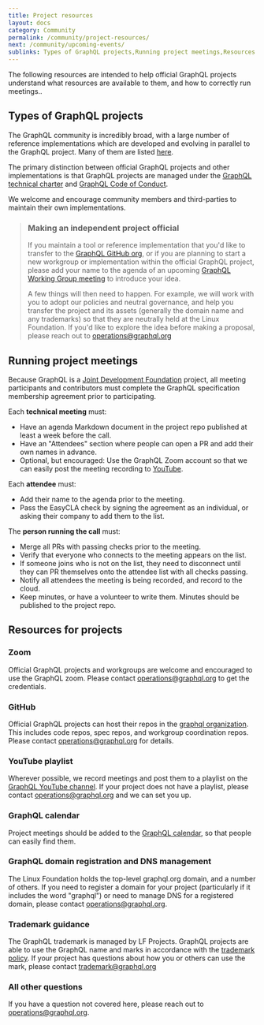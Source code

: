 ```yaml
---
title: Project resources
layout: docs
category: Community
permalink: /community/project-resources/
next: /community/upcoming-events/
sublinks: Types of GraphQL projects,Running project meetings,Resources for projects
---
```


The following resources are intended to help official GraphQL projects understand what resources are available to them, and how to correctly run meetings..

## Types of GraphQL projects

The GraphQL community is incredibly broad, with a large number of reference implementations which are developed and evolving in parallel to the GraphQL project. Many of them are listed [here](/code/).

The primary distinction between official GraphQL projects and other implementations is that GraphQL projects are managed under the [GraphQL technical charter](https://technical-charter.graphql.org) and [GraphQL Code of Conduct](https://code-of-conduct.graphql.org).

We welcome and encourage community members and third-parties to maintain their own implementations.

> ### Making an independent project official
> 
> If you maintain a tool or reference implementation that you'd like to transfer to the [GraphQL GitHub org](https://github.com/graphql), or if you are planning to start a new workgroup or implementation within the official GraphQL project, please add your name to the agenda of an upcoming [GraphQL Working Group meeting](https://github.com/graphql/graphql-wg/tree/HEAD/agendas) to introduce your idea.
> 
> A few things will then need to happen. For example, we will work with you to adopt our policies and neutral governance, and help you transfer the project and its assets (generally the domain name and any trademarks) so that they are neutrally held at the Linux Foundation. If you'd like to explore the idea before making a proposal, please reach out to [operations@graphql.org](mailto:operations@graphql.org)


## Running project meetings

Because GraphQL is a [Joint Development Foundation](https://www.jointdevelopment.org/) project, all meeting participants and contributors must complete the GraphQL specification membership agreement prior to participating.

Each **technical meeting** must:

* Have an agenda Markdown document in the project repo published at least a week before the call.
* Have an "Attendees" section where people can open a PR and add their own names in advance.
* Optional, but encouraged: Use the GraphQL Zoom account so that we can easily post the meeting recording to [YouTube](https://youtube.graphql.org).

Each **attendee** must:

* Add their name to the agenda prior to the meeting.
* Pass the EasyCLA check by signing the agreement as an individual, or asking their company to add them to the list.

The **person running the call** must:

* Merge all PRs with passing checks prior to the meeting.
* Verify that everyone who connects to the meeting appears on the list.
* If someone joins who is not on the list, they need to disconnect until they can PR themselves onto the attendee list with all checks passing.
* Notify all attendees the meeting is being recorded, and record to the cloud.
* Keep minutes, or have a volunteer to write them. Minutes should be published to the project repo.


## Resources for projects

### Zoom

Official GraphQL projects and workgroups are welcome and encouraged to use the GraphQL zoom. Please contact [operations@graphql.org](mailto:operations@graphql.org) to get the credentials.

### GitHub

Official GraphQL projects can host their repos in the [graphql organization](https://github.com/graphql). This includes code repos, spec repos, and workgroup coordination repos. Please contact [operations@graphql.org](mailto:operations@graphql.org) for details.

### YouTube playlist

Wherever possible, we record meetings and post them to a playlist on the [GraphQL YouTube channel](https://youtube.graphql.org). If your project does not have a playlist, please contact [operations@graphql.org](mailto:operations@graphql.org) and we can set you up.

### GraphQL calendar

Project meetings should be added to the [GraphQL calendar](https://calendar.graphql.org), so that people can easily find them.

### GraphQL domain registration and DNS management

The Linux Foundation holds the top-level graphql.org domain, and a number of others. If you need to register a domain for your project (particularly if it includes the word "graphql") or need to manage DNS for a registered domain, please contact [operations@graphql.org](mailto:operations@graphql.org).

### Trademark guidance

The GraphQL trademark is managed by LF Projects. GraphQL projects are able to use the GraphQL name and marks in accordance with the [trademark policy](https://lfprojects.org/policies/trademark-policy/). If your project has questions about how you or others can use the mark, please contact [trademark@graphql.org](mailto:trademark@graphql.org)

### All other questions

If you have a question not covered here, please reach out to [operations@graphql.org](mailto:operations@graphql.org).